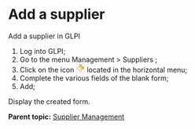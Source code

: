 Add a supplier
==============

Add a supplier in GLPI

1.  Log into GLPI;
2.  Go to the menu Management \> Suppliers ;
3.  Click on the icon ![image](../image/menu_add.png) located in the
    horizontal menu;
4.  Complete the various fields of the blank form;
5.  Add;

Display the created form.

**Parent topic:** [Supplier
Management](../glpi/management_supplier.html "Suppliers are managed via menu Management > Suppliers")
